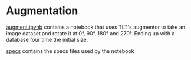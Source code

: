 # Augmentation

[augment.ipynb](augment.ipynb) contains a notebook that uses TLT's augmentor to take an image dataset and rotate it at 0°, 90°, 180° and 270°. Ending up with a database four time the initial size.

[specs](specs) contains the specs files used by the notebook
